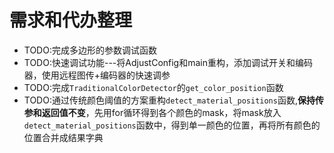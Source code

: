 # 需求和代办整理

- TODO:完成多边形的参数调试函数
- TODO:快速调试功能---将AdjustConfig和main重构，添加调试开关和编码器，使用远程图传+编码器的快速调参
- TODO:完成`TraditionalColorDetector`的`get_color_position`函数
- TODO:通过传统颜色阈值的方案重构`detect_material_positions`函数,**保持传参和返回值不变**，先用for循环得到各个颜色的mask，将mask放入`detect_material_positions`函数中，得到单一颜色的位置，再将所有颜色的位置合并成结果字典
